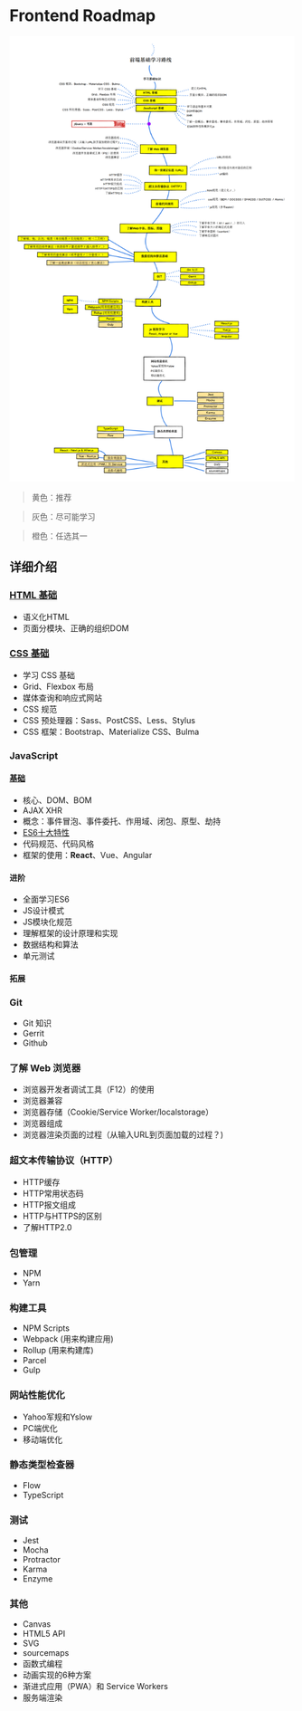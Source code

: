 # Frontend Roadmap
![roadmap](./img/roadmap.png)

> 黄色：推荐

> 灰色：尽可能学习

> 橙色：任选其一

## 详细介绍

### [HTML 基础](curated-tutorial/basic-html.md)

+ 语义化HTML
+ 页面分模块、正确的组织DOM

### [CSS 基础](curated-tutorial/basic-css.md)

+ 学习 CSS 基础
+ Grid、Flexbox 布局
+ 媒体查询和响应式网站
+ CSS 规范
+ CSS 预处理器：Sass、PostCSS、Less、Stylus
+ CSS 框架：Bootstrap、Materialize CSS、Bulma

### JavaScript

#### [基础](curated-tutorial/basic-javascript.md)

+ 核心、DOM、BOM
+ AJAX XHR
+ 概念：事件冒泡、事件委托、作用域、闭包、原型、劫持
+ [ES6十大特性](http://www.alloyteam.com/2016/03/es6-front-end-developers-will-have-to-know-the-top-ten-properties/)
+ 代码规范、代码风格
+ 框架的使用：**React**、Vue、Angular

#### 进阶

+ 全面学习ES6
+ JS设计模式
+ JS模块化规范
+ 理解框架的设计原理和实现
+ 数据结构和算法
+ 单元测试

#### 拓展


### Git

+ Git 知识
+ Gerrit
+ Github

### 了解 Web 浏览器

+ 浏览器开发者调试工具（F12）的使用
+ 浏览器兼容
+ 浏览器存储（Cookie/Service Worker/localstorage）
+ 浏览器组成
+ 浏览器渲染页面的过程（从输入URL到页面加载的过程？)

### 超文本传输协议（HTTP）

+ HTTP缓存
+ HTTP常用状态码
+ HTTP报文组成
+ HTTP与HTTPS的区别
+ 了解HTTP2.0

### 包管理

+ NPM
+ Yarn

### 构建工具

+ NPM Scripts
+ Webpack (用来构建应用)
+ Rollup (用来构建库)
+ Parcel
+ Gulp

### 网站性能优化

+ Yahoo军规和Yslow
+ PC端优化
+ 移动端优化

### 静态类型检查器

+ Flow
+ TypeScript

### 测试

+ Jest
+ Mocha
+ Protractor
+ Karma
+ Enzyme

### 其他

+ Canvas
+ HTML5 API
+ SVG
+ sourcemaps
+ 函数式编程
+ 动画实现的6种方案
+ 渐进式应用（PWA）和 Service Workers
+ 服务端渲染
